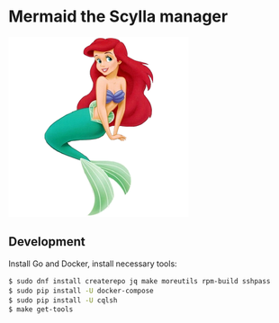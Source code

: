 # Mermaid the Scylla manager

![Ariel](.github/logo.png)

## Development

Install Go and Docker, install necessary tools:

```bash
$ sudo dnf install createrepo jq make moreutils rpm-build sshpass 
$ sudo pip install -U docker-compose
$ sudo pip install -U cqlsh
$ make get-tools
```
